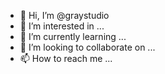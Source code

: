 - 👋 Hi, I’m @graystudio
- 👀 I’m interested in ...
- 🌱 I’m currently learning ...
- 💞️ I’m looking to collaborate on ...
- 📫 How to reach me ...

<!---
graystudio/graystudio is a ✨ special ✨ repository because its `README.md` (this file) appears on your GitHub profile.
You can click the Preview link to take a look at your changes.
--->

